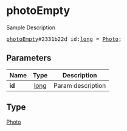 # photoEmpty

Sample Description

<pre>
<a href="../constructor/photoEmpty.md">photoEmpty</a>#2331b22d id:<a href="../type/long.md">long</a> = <a href="../type/Photo.md">Photo</a>;
</pre>

## Parameters

| Name | Type | Description |
|------|:----:|-------------|
| **id** | [long](../type/long.md) | Param description |

## Type

[Photo](../type/Photo.md)
